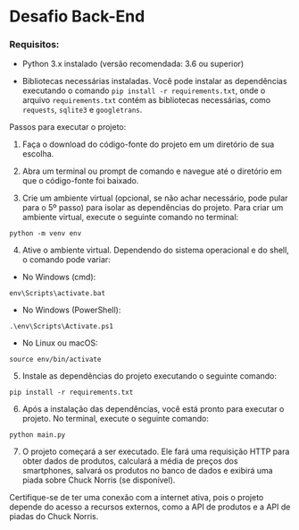 <div>

# Desafio Back-End

</div>

### Requisitos:

-   Python 3.x instalado (versão recomendada: 3.6 ou superior)

-   Bibliotecas necessárias instaladas. Você pode instalar as
    dependências executando o comando `pip install -r requirements.txt`,
    onde o arquivo `requirements.txt` contém as bibliotecas necessárias,
    como `requests`, `sqlite3` e `googletrans`.

Passos para executar o projeto:

1.  Faça o download do código-fonte do projeto em um diretório de sua
    escolha.

2.  Abra um terminal ou prompt de comando e navegue até o diretório em
    que o código-fonte foi baixado.

3.  Crie um ambiente virtual (opcional, se não achar necessário, pode
    pular para o 5º passo) para isolar as dependências do projeto. Para
    criar um ambiente virtual, execute o seguinte comando no terminal:

```
python -m venv env
```

4.  Ative o ambiente virtual. Dependendo do sistema operacional e do
    shell, o comando pode variar:

-   No Windows (cmd):

```
env\Scripts\activate.bat
```

-   No Windows (PowerShell):

```
.\env\Scripts\Activate.ps1
```

-   No Linux ou macOS:

```
source env/bin/activate
```

5.  Instale as dependências do projeto executando o seguinte comando:

```
pip install -r requirements.txt
```

6.  Após a instalação das dependências, você está pronto para executar o
    projeto. No terminal, execute o seguinte comando:

```
python main.py
```

7.  O projeto começará a ser executado. Ele fará uma requisição HTTP
    para obter dados de produtos, calculará a média de preços dos
    smartphones, salvará os produtos no banco de dados e exibirá uma
    piada sobre Chuck Norris (se disponível).

Certifique-se de ter uma conexão com a internet ativa, pois o projeto
depende do acesso a recursos externos, como a API de produtos e a API de
piadas do Chuck Norris.
